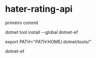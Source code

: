 # hater-rating-api

primeiro commit

dotnet tool install --global dotnet-ef

export PATH="$PATH:$HOME/.dotnet/tools/"

dotnet-ef
